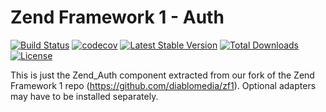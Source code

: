 Zend Framework 1 - Auth
============================
[![Build Status](https://travis-ci.com/diablomedia/zf1-auth.svg?branch=master)](https://travis-ci.com/diablomedia/zf1-auth)
[![codecov](https://codecov.io/gh/diablomedia/zf1-auth/branch/master/graph/badge.svg)](https://codecov.io/gh/diablomedia/zf1-auth)
[![Latest Stable Version](https://poser.pugx.org/diablomedia/zendframework1-auth/v/stable)](https://packagist.org/packages/diablomedia/zendframework1-auth)
[![Total Downloads](https://poser.pugx.org/diablomedia/zendframework1-auth/downloads)](https://packagist.org/packages/diablomedia/zendframework1-auth)
[![License](https://poser.pugx.org/diablomedia/zendframework1-auth/license)](https://packagist.org/packages/diablomedia/zendframework1-auth)

This is just the Zend_Auth component extracted from our fork of the Zend Framework 1 repo (https://github.com/diablomedia/zf1). Optional adapters may have to be installed separately.

